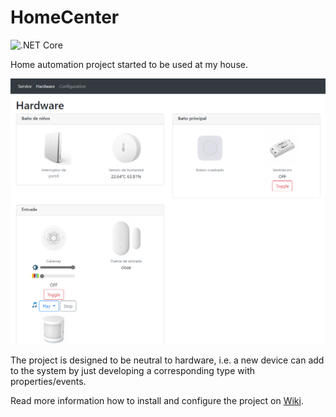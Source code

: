 # HomeCenter

![.NET Core](https://github.com/iberisoft/HomeCenter/workflows/.NET%20Core/badge.svg)

Home automation project started to be used at my house.

![](https://github.com/iberisoft/HomeCenter/blob/master/Images/My-Home.png)

The project is designed to be neutral to hardware, i.e. a new device can add to the system by just developing a corresponding type
with properties/events.

Read more information how to install and configure the project on [Wiki](https://github.com/iberisoft/HomeCenter/wiki).
